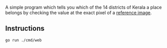 A simple program which tells you which of the 14 districts of Kerala a place belongs by checking the value at the exact pixel of a [reference image](cmd/web/district.png). 

## Instructions

```shell
go run ./cmd/web
```

